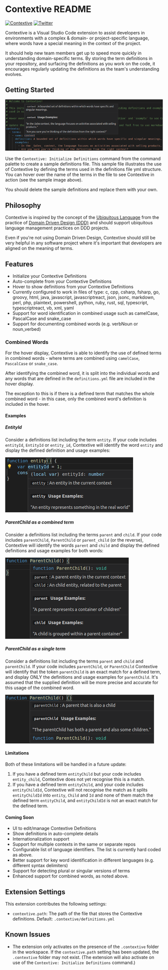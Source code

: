 # Contextive README

[![Contextive](https://github.com/dev-cycles/contextive/actions/workflows/contextive.yml/badge.svg?branch=release)](https://github.com/dev-cycles/contextive/actions/workflows/contextive.yml?query=branch%3Arelease) [![Twitter](https://img.shields.io/twitter/follow/contextive_tech?label=Follow%20Contextive)](https://twitter.com/intent/follow?screen_name=contextive_tech)

Contextive is a Visual Studio Code extension to assist developers in environments with a complex & domain- or project-specific language, where words have a special meaning in the context of the project.

It should help new team members get up to speed more quickly in understanding domain-specific terms. By storing the term definitions in your repository, and surfacing the definitions as you work on the code, it encourages regularly updating the definitions as the team's understanding evolves.

## Getting Started

![Example of a Contextive definition hover over the word "context" in a yml file.](images/example_hover.png)

Use the `Contextive: Initialize Definitions` command from the command palette to create a sample definitions file.  This sample file illustrates the use of Contextive by defining the terms used in the definitions file yml structure.  You can hover over the name of the terms in the file to see Contextive in action (see the sample image above).

You should delete the sample definitions and replace them with your own.

## Philosophy

Contextive is inspired by the concept of the [Ubiquitous Language](https://martinfowler.com/bliki/UbiquitousLanguage.html) from the practice of [Domain Driven Design (DDD)](https://martinfowler.com/bliki/DomainDrivenDesign.html) and should support ubiquitous language management practices on DDD projects.

Even if you're not using Domain Driven Design, Contextive should still be very helpful in any software project where it's important that developers are aligned on the meaning of terms.

## Features

* Initialize your Contextive Definitions
* Auto-complete from your Contextive Definitions
* Hover to show definitions from your Contextive Definitions
* Currently configured to work in files of type: c, cpp, csharp, fsharp, go, groovy, html, java, javascript, javascriptreact, json, jsonc, markdown, perl, php, plaintext, powershell, python, ruby, rust, sql, typescript, typescriptreact, vb, xml, yaml
* Support for word identification in combined usage such as camelCase, PascalCase and snake_case
* Support for documenting combined words (e.g. verbNoun or noun_verbed)

### Combined Words

For the hover display, Contextive is able to identify the use of defined terms in combined words - where terms are combined using `camelCase`, `PascalCase` or `snake_case`.

After identifying the combined word, it is split into the individual words and any words that are defined in the `definitions.yml` file are included in the hover display.

The exception to this is if there is a defined term that matches the whole combined word - in this case, only the combined word's definition is included in the hover.

#### Examples

##### EntityId

Consider a definitions list including the term `entity`.  If your code includes `entityId`, `EntityId` or `entity_id`, Contextive will identify the word `entity` and display the defined definition and usage examples:

![Example of hovering over a combined word containing a match.](images/entity_id_example.png)

##### ParentChild as a combined term

Consider a definitions list including the terms `parent` and `child`.  If your code includes `parentChild`, `ParentChild` or `parent_child` (or the reverse), Contextive will identify the words `parent` and `child` and display the defined definitions and usage examples for both words:

![Example of hovering over a combined word with multiple matches.](images/parent_child_example.png)

##### ParentChild as a single term

Consider a definitions list including the terms `parent` and `child` and `parentChild`.  If your code includes `parentChild`, or `ParentChild` Contextive will identify that the token `parentChild` is an exact match for a defined term, and display ONLY the definitions and usage examples for `parentChild`.  It's assumed that the supplied definition will be more precise and accurate for this usage of the combined word.

![Example of hovering over an exactly matching combined word.](images/parent_child_exact_example.png)

#### Limitations

Both of these limitations will be handled in a future update:

1. If you have a defined term `entityChild` but your code includes `entity_child`, Contextive does not yet recognise this is a match.
1. If you have a defined term `entityChild`, and your code includes `entityChildId`, Contextive will not recognise the match as it splits `entityChildId` into `entity`, `Child` and `Id` and none of them match the defined term `entityChild`, and `entityChildId` is not an exact match for the defined term. 

#### Coming Soon

* UI to edit/manage Contextive Definitions
* Show definitions in auto-complete details
* Internationalization support
* Support for multiple contexts in the same or separate repos
* Configurable list of language identifiers. The list is currently hard coded as above.
* Better support for key word identification in different languages (e.g. different syntax delimiters)
* Support for detecting plural or singular versions of terms
* Enhanced support for combined words, as noted above.

## Extension Settings

This extension contributes the following settings:

* `contextive.path`: The path of the file that stores the Contextive definitions.  Default: `.contextive/definitions.yml`

## Known Issues

* The extension only activates on the presence of the `.contextive` folder in the workspace.  If the `contextive.path` setting has been updated, the `.contextive` folder may not exist.  (The extension will also activate on use of the `Contextive: Initialize Definitions` command.)